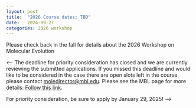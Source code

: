 ```yaml
---
layout: post
title:  "2026 Course dates: TBD"
date:   2024-09-27 
categories: 2026 workshop
---
```


Please check back in the fall for details about the 2026 Workshop on Molecular Evolution

<--
The deadline for priority consideration has closed and we are currently reviewing the submitted applications. If you missed this deadline and would like to be considered in the case there are open slots left in the course, please contact [moledirector@mbl.edu](mailto:moledirector@mbl.edu). Please see the MBL page for more details: [Follow this link](https://www.mbl.edu/education/advanced-research-training-courses/course-offerings/workshop-molecular-evolution).

For priority consideration, be sure to apply by January 29, 2025! -->
